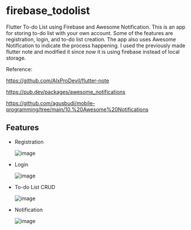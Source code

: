 # firebase_todolist

Flutter To-do List using Firebase and Awesome Notification. This is an app for storing to-do list with your own account. Some of the features are registration, login, and to-do list creation. The app also uses Awesome Notification to indicate the process happening. I used the previously made flutter note and modified it since now it is using firebase instead of local storage.

Reference:

https://github.com/AlxProDevil/flutter-note

https://pub.dev/packages/awesome_notifications

https://github.com/agusbudi/mobile-programming/tree/main/10.%20Awesome%20Notifications

## Features

- Registration
  
  ![image](https://github.com/user-attachments/assets/b8ce23c3-2c5d-4118-8150-124365aba358)

- Login
  
  ![image](https://github.com/user-attachments/assets/5ee7905a-0f1a-49b6-8d3e-331024f0a9a0)

- To-do List CRUD
  
  ![image](https://github.com/user-attachments/assets/000f546c-c383-4cdd-aa2f-30a9c01d7dc9)

- Notification
  
  ![image](https://github.com/user-attachments/assets/7c4e18d7-2c89-4355-8026-0d0812252516)


